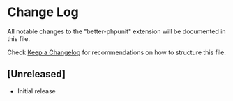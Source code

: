 # Change Log
All notable changes to the "better-phpunit" extension will be documented in this file.

Check [Keep a Changelog](http://keepachangelog.com/) for recommendations on how to structure this file.

## [Unreleased]
- Initial release